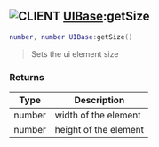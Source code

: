 ## ![](images/client.png "CLIENT") [UIBase](ui_UIBase):getSize

```lua
number, number UIBase:getSize()
```

> Sets the ui element size

### Returns

| Type   | Description           |
| ------ | --------------------- |
| number | width of the element  |
| number | height of the element |
